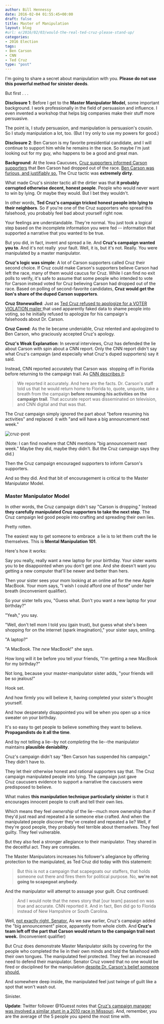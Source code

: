 ```yaml
---
author: Bill Hennessy
date: 2016-02-04 01:55:45+00:00
draft: false
title: Master of Manipulation
layout: blog
#url: e/2016/02/03/would-the-real-ted-cruz-please-stand-up/
categories:
- 2016 Election
tags:
- Ben Carson
- CNN
- Ted Cruz
type: "post"
---
```


I'm going to share a secret about manipulation with you. **Please do not use this powerful method for sinister deeds**.

But first . . .

**Disclosure 1**: Before I get to the **Master Manipulator Model**, some important background. I work professionally in the field of persuasion and influence. I even invented a workshop that helps big companies make their stuff more persuasive.

The point is, I study persuasion, and manipulation is persuasion's cousin. So I study manipulation a lot, too. (But I try only to use my powers for good.)

**Disclosure 2**: Ben Carson is my favorite presidential candidate, and I will continue to support him while he remains in the race. So maybe I'm just looking out for my guy, who happens to be a good and great man.

**Background**: At the Iowa Caucuses, [Cruz supporters informed Carson supporters](https://time.com/4203730/ben-carson-ted-cruz-caucus-dirty-tricks/) that Ben Carson had dropped out of the race. [Ben Carson was furious, and justifiably so.](https://www.christianpost.com/news/cruz-dirty-tricks-deceit-steal-supporters-ben-carson-iowa-caucus-156568/) The Cruz tactic was **extremely dirty**.

What made Cruz's sinister tactic all the dirtier was that **it probably corrupted otherwise decent, honest people**. People who would never want to win by lying. Or maybe they would. But I bet they wouldn't.

In other words, **Ted Cruz's campaign tricked honest people into lying to their neighbors**. So if you're one of the Cruz supporters who spread this falsehood, you probably feel bad about yourself right now.

Your feelings are understandable. They're normal. You just took a logical step based on the incomplete information you were fed -- information that supported a narrative that you wanted to be true.

But you did, in fact, invent and spread a lie. And **Cruz's campaign wanted you to**. And it's not really  your fault. Well, it is, but it's not. Really. You were manipulated by a master manipulator.

**Cruz's logic was simple**: A lot of Carson supporters called Cruz their second choice. If Cruz could make Carson's supporters believe Carson had left the race, many of them would caucus for Cruz. While I can find no exit polls to verify, it's safe to assume that some people who intended to vote for Carson instead voted for Cruz believing Carson had dropped out of the race. Based on polling of second-favorite candidates, **Cruz would get the lion's share of the duped Carson supporters**.

**Cruz Stonewalled**: Just as [Ted Cruz refused to apologize for a VOTER VIOLATION mailer ](https://hennessysview.com/2016/01/31/cruzs-epic-facepalm/)that used apparently faked data to shame people into voting, so he initially refused to apologize for his campaign's falsehoods about Dr. Carson.

**Cruz Caved**: As the lie became undeniable, Cruz relented and apologized to Ben Carson, who graciously accepted Cruz's apology.

**Cruz's Weak Explanation**: In several interviews, Cruz has defended the lie about Carson with spin about a CNN report. Only the CNN report didn't say what Cruz's campaign (and especially what Cruz's duped supporters) say it said.

Instead, CNN reported accurately that Carson was  stopping off in Florida before returning to the campaign trail. As [CNN describes it](https://www.politico.com/blogs/on-media/2016/02/baldwin-cruz-218698):



> We reported it accurately. And here are the facts. Dr. Carson's staff told us that he would return home to Florida to, quote, unquote, take a breath from the campaign **before resuming his activities on the campaign trail**. That accurate report was disseminated on television, and CNN digital and that was that.



The Cruz campaign simply ignored the part about "before resuming his activities" and replaced  it with "and will have a big announcement next week."

![cruz-post](https://hennessysview.com/wp-content/uploads/2016/02/cruz-post-300x256.jpg)


(Note: I can find nowhere that CNN mentions "big announcement next week." Maybe they did, maybe they didn't. But the Cruz campaign says they did.)

Then the Cruz campaign encouraged supporters to inform Carson's supporters.

And so they did. And that bit of encouragement is critical to the Master Manipulator Model.



### Master Manipulator Model



In other words, the Cruz campaign didn't say "Carson is dropping." Instead **they carefully manipulated Cruz supporters to take the next step**. The Cruz campaign led good people into crafting and spreading their own lies.

Pretty rotten.

The easiest way to get someone to embrace  a lie is to let them craft the lie themselves. This is **Mental Manipulation 101**.

Here's how it works:

Say you really, really want a new laptop for your birthday. Your sister wants you to be disappointed when you don't get one. And she doesn't want you getting a new computer that'll be newer and better than hers.

Then your sister sees your mom looking at an online ad for the new Apple MacBook. Your mom says, "I wish I could afford one of those" under her breath (inconvenient qualifier).

So your sister tells you, "Guess what. Don't you want a new laptop for your birthday?"

"Yeah," you say.

"Well, don't tell mom I told you (gain trust), but guess what she's been shopping for on the internet (spark imagination)," your sister says, smiling.

"A laptop?"

"A MacBook. The _new_ MacBook!" she says.

How long will it be before you tell your friends, "I'm getting a new MacBook for my birthday?"

Not long, because your master-manipulator sister adds, "your friends will be so jealous!"

Hook set.

And how firmly you will believe it, having completed your sister's thought yourself.

And how desperately disappointed you will be when you open up a nice sweater on your birthday.

It's so easy to get people to believe something they want to believe. **Propagandists do it all the time**.

And by not telling a lie--by not _completing_ the lie--the manipulator maintains **plausible deniability**.

Cruz's campaign didn't say "Ben Carson has suspended his campaign." They didn't have to.

They let their otherwise honest and rational supporters say that. The Cruz campaign manipulated people into lying. The campaign just gave Cruz caucusers evidence to support a narrative the caucusers were predisposed to believe.

What makes **this manipulation technique particularly sinister** is that it encourages innocent people to craft and tell their own lies.

Which means they feel _ownership_ of the lie--much more ownership than if they'd just read and repeated a lie someone else crafted. And when the manipulated people discover they've created and repeated a lie? Well, if they're good people, they probably feel terrible about themselves. They feel guilty. They feel vulnerable.

But they also feel a stronger allegiance to their manipulator. They shared in the deceitful act. They are comrades.

The Master Manipulators increases his follower's allegiance by offering protection to the manipulated, as Ted Cruz did today with this statement:



> But this is not a campaign that scapegoats our staffers, that holds someone out there and fires them for political purpose. No, **we're not going to scapegoat anybody**.



And the manipulator will attempt to assuage your guilt. Cruz continued:



> And I would note that the news story that [our team] passed on was true and accurate. CNN reported it. And in fact, Ben did go to Florida instead of New Hampshire or South Carolina.



Well, [not exactly right, Senator.](https://money.cnn.com/2016/02/03/media/ted-cruz-ben-carson-cnn-controversy/index.html) As we saw earlier, Cruz's campaign added the "big announcement" piece, apparently from whole cloth. And **Cruz's team left off the part that Carson would return to the campaign trail next week.** (Inconvenient qualifier)

But Cruz does demonstrate Master Manipulator skills by covering for the people who completed the lie in their own minds and told the falsehood with their own tongues. The manipulated feel protected. They feel an increased need to defend their manipulator. Senator Cruz vowed that no one would be fired or disciplined for the manipulation [despite Dr. Carson's belief someone should.](https://www.businessinsider.com/carson-cruz-should-fire-lying-staffers-2016-2)

And somewhere deep inside, the manipulated feel just twinge of guilt like a spot that won't wash out.

Sinister.

**Update**: Twitter follower @1Guesst notes that [Cruz's campaign manager was involved a similar stunt in a 2010 race in Missouri](https://www.missourinet.com/2010/10/29/eckersley-calls-e-mail-a-hoax-says-hes-still-in-the-race-audio/). And, remember, you are the average of the 5 people you spend the most time with.
